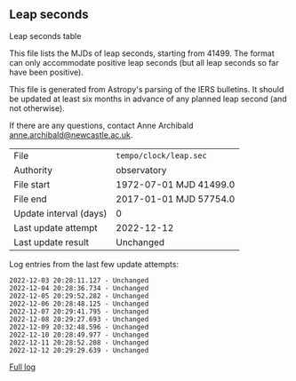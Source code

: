 
## Leap seconds

Leap seconds table

This file lists the MJDs of leap seconds, starting from 41499.
The format can only accommodate positive leap seconds (but all
leap seconds so far have been positive).

This file is generated from Astropy's parsing of the IERS
bulletins. It should be updated at least six months in advance
of any planned leap second (and not otherwise).

If there are any questions, contact Anne Archibald
<anne.archibald@newcastle.ac.uk>.

|     |     |
|:--- |:--- |
| File | `tempo/clock/leap.sec` |
| Authority | observatory |
| File start | 1972-07-01 MJD 41499.0 |
| File end | 2017-01-01 MJD 57754.0 |
| Update interval (days) | 0 |
| Last update attempt | 2022-12-12 |
| Last update result | Unchanged |

Log entries from the last few update attempts:
```
2022-12-03 20:28:11.127 - Unchanged
2022-12-04 20:28:36.734 - Unchanged
2022-12-05 20:29:52.282 - Unchanged
2022-12-06 20:28:48.125 - Unchanged
2022-12-07 20:29:41.795 - Unchanged
2022-12-08 20:29:27.693 - Unchanged
2022-12-09 20:32:48.596 - Unchanged
2022-12-10 20:28:49.977 - Unchanged
2022-12-11 20:28:52.208 - Unchanged
2022-12-12 20:29:29.639 - Unchanged
```
[Full log](https://raw.githubusercontent.com/ipta/pulsar-clock-corrections/main/log/tempo/clock/leap.sec.log)
